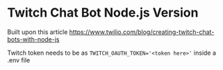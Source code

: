 # Twitch Chat Bot Node.js Version

Built upon this article https://www.twilio.com/blog/creating-twitch-chat-bots-with-node-js

Twitch token needs to be as `TWITCH_OAUTH_TOKEN='<token here>'` inside a .env file